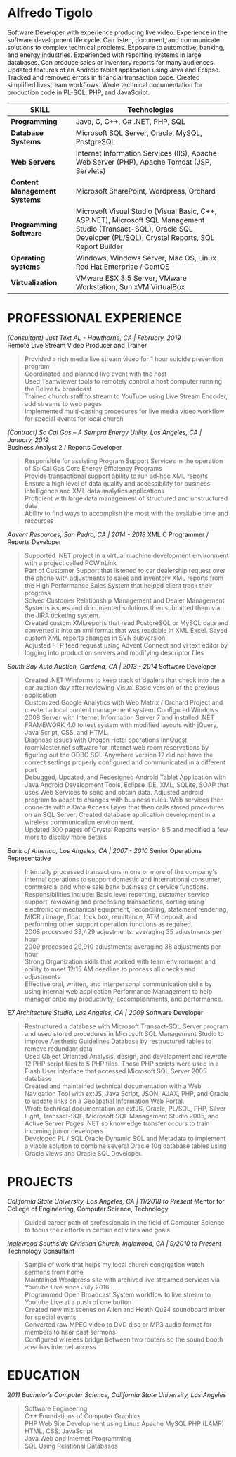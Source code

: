 # Alfredo Tigolo

Software Developer with experience producing live video. Experience in the software development life cycle. Can listen, document, and communicate solutions to complex technical problems. Exposure to automotive, banking, and energy industries. Experienced with reporting systems in large databases. Can produce sales or inventory reports for many audiences. Updated features of an Android tablet application using Java and Eclipse. Tracked and removed errors in financial transaction code. Created simplified livestream workflows. Wrote technical documentation for production code in PL-SQL, PHP, and JavaScript.

 | **SKILL** | Technologies |
 |----------------|------------------------------|
 | **Programming** | Java, C, C++, C# .NET, PHP, SQL |
 |**Database Systems** | Microsoft SQL Server, Oracle, MySQL, PostgreSQL |
 |**Web Servers** | Internet Information Services (IIS), Apache Web Server (PHP), Apache Tomcat (JSP, Servlets) |
 |**Content Management Systems** | Microsoft SharePoint, Wordpress, Orchard |
 |**Programming Software** | Microsoft Visual Studio (Visual Basic, C++, ASP.NET), Microsoft SQL Management Studio (Transact-SQL), Oracle SQL Developer (PL/SQL), Crystal Reports, SQL Report Builder |
 |**Operating systems** | Windows, Windows Server, Mac OS, Linux Red Hat Enterprise / CentOS |
 |**Virtualization** | VMware ESX 3.5 Server, VMware Workstation, Sun xVM VirtualBox |


# PROFESSIONAL EXPERIENCE

_(Consultant) Just Text AL - Hawthorne, CA | February, 2019_  
Remote Live Stream Video Producer and Trainer

> Provided a rich media live stream video for 1 hour suicide prevention program  
> Coordinated and planned live event with the host  
> Used Teamviewer tools to remotely control a host computer running the Belive.tv broadcast  
> Trained church staff to stream to YouTube using Live Stream Encoder, add streams to web pages  
> Implemented multi-casting procedures for live media video workflow for special events for local church  
 
_(Contract) So Cal Gas – A Sempra Energy Utility, Los Angeles, CA | January, 2019_  
Business Analyst 2 / Reports Developer
 
> Responsible for assisting Program Support Services in the operation of So Cal Gas Core Energy Efficiency Programs  
> Provide transactional support ability to run ad-hoc XML reports  
> Ensure a high level of data quality and accessibility for business intelligence and XML data analytics applications  
> Proficient with large data management of structured and unstructured data  
> Ability to find ways to accomplish the most with the available time and resources  

_Advent Resources, San Pedro, CA | 2014 - 2018_
XML C Programmer / Reports Developer

> Supported .NET project in a virtual machine development environment with a project called PCWinLink  
> Part of Customer Support that listened to car dealership request over the phone with adjustments to sales and inventory XML reports from the High Performance Sales System that helped client track their progress  
> Solved Customer Relationship Management and Dealer Management Systems issues and documented solutions then submitted them via the JIRA ticketing system.  
> Created custom XMLreports that read PostgreSQL or MySQL data and converted it into an xml format that was readable in XML Excel. Saved custom XML reports changes in SVN subversion.  
> Adjusted FTP feed request using Advent Connect and vi text editor by logging into production servers and modifying descriptor files  

_South Bay Auto Auction, Gardena, CA | 2013 - 2014_
Software Developer

> Created .NET Winforms to keep track of dealers that check into the a car auction day after reviewing Visual Basic version of the previous application  
> Customized Google Analytics with Web Matrix / Orchard Project and created a local content management system. Configured Windows 2008 Server with Internet Information Server 7 and installed .NET FRAMEWORK 4.0 to test system with modified layouts with jQuery, Java Script, CSS, and HTML.  
> Diagnose issues with Oregon Hotel operations InnQuest roomMaster.net software for internet web room reservations by figuring out the ODBC SQL Anywhere version 12 did not have the correct settings properly configured and communicated in a different port  
> Debugged, Updated, and Redesigned Android Tablet Application with Java Android Development Tools, Eclipse IDE, XML, SQLite, SOAP that uses Web Services to send and obtain data.  Adjusted android program to adapt to changes with business rules.  Web services then connects with a Data Access Layer that then calls stored procedures on an SQL Server.  Created database application development in a wireless communication environment.  
> Updated 300 pages of Crystal Reports version 8.5 and modified a few more to display more details  

_Bank of America, Los Angeles, CA | 2007 - 2010_
Senior Operations Representative

> Internally processed transactions in one or more of the company's internal operations to support domestic and international consumer, commercial and whole sale bank business or service functions.  
> Responsibilities include: Basic level reporting, customer service support, reviewing and processing transactions, sorting using electronic or mechanical equipment, reconciling, statement rendering, MICR / image, float, lock box, remittance, ATM deposit, and performing other support operation functions as required.  
> 2008 processed 33,429 adjustments: averaging 35 adjustments per hour  
> 2009 processed 29,910 adjustments: averaging 38 adjustments per hour  
> Strong Organization skills that worked with team environment and ability to meet 12:15 AM deadline to process all checks and adjustments  
> Effective oral, written, and interpersonal communication skills by using internal web application Performance Management to help manager critic my productivity, accomplishments, and performance.  

_E7 Architecture Studio, Los Angeles, CA | 2009_
Software Developer

> Restructured a database with Microsoft Transact-SQL Server program and used stored procedures in Microsoft SQL Management Studio to improve Aesthetic Guidelines Database by restructured tables to remove redundant data  
> Used Object Oriented Analysis, design, and development and rewrote 12 PHP script files to 5 PHP files.  These PHP scripts were used in a Flash User Interface that accessed Microsoft SQL Server 2005 database  
> Created and maintained technical documentation with a Web Navigation Tool with extJS, Java Script, JSON, AJAX, PHP, and Oracle to update links on a Geospatial Information Web Portal.  
> Wrote technical documentation on extJS, Oracle, PL/SQL, PHP, Silver Light, Transact-SQL, Microsoft SQL Management Studio 2005, and Active Server Pages .NET so knowledge transfer occurs to train incoming junior developers  
> Developed PL / SQL Oracle Dynamic SQL and Metadata to implement a viable solution to combine several Oracle 10g database tables using Oracle views and Oracle SQL Developer.  

# PROJECTS

_California State University, Los Angeles, CA | 11/2018 to Present_
Mentor for College of Engineering, Computer Science, Technology

> Guided career path of professionals in the field of Computer Science to focus their efforts in certain activities and goals

_Inglewood Southside Christian Church, Inglewood, CA | 9/2010 to Present_
Technology Consultant

> Sample of work that helps my local church congrgation watch sermons from home  
> Maintained Wordpress site with archived live streamed services via Youtube Live since July 2016  
> Programmed Open Broadcast System workflow to live stream to Youtube Live at a push of one button  
> Created new mix scenes on Allen and Heath Qu24 soundboard mixer for special events  
> Converted raw MPEG video to DVD disc or MP3 audio format for members to hear past sermons  
> Configured wireless bridge between two routers so the sound booth area has internet access  





# EDUCATION

_2011 Bachelor’s Computer Science, California State University, Los Angeles_

> Software Engineering  
> C++ Foundations of Computer Graphics  
> PHP Web Site Development using Linux Apache MySQL PHP (LAMP)  
> HTML, CSS, JavaScript  
> Java Web and Internet Programming  
> SQL Using Relational Databases  




